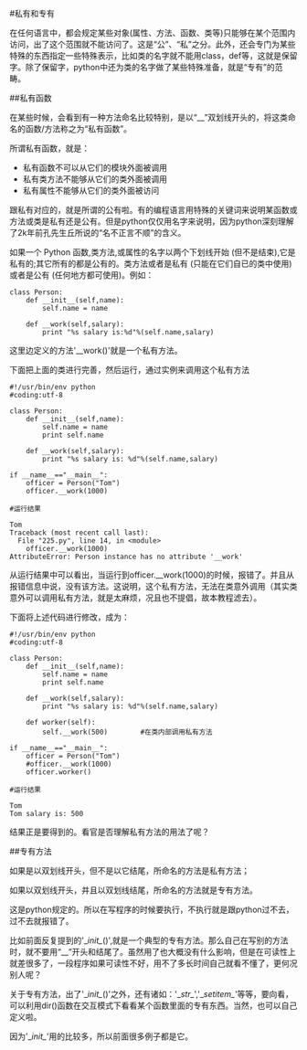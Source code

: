 #私有和专有

在任何语言中，都会规定某些对象(属性、方法、函数、类等)只能够在某个范围内访问，出了这个范围就不能访问了。这是“公”、“私”之分。此外，还会专门为某些特殊的东西指定一些特殊表示，比如类的名字就不能用class，def等，这就是保留字。除了保留字，python中还为类的名字做了某些特殊准备，就是“专有”的范畴。

##私有函数

在某些时候，会看到有一种方法命名比较特别，是以“__”双划线开头的，将这类命名的函数/方法称之为“私有函数”。

所谓私有函数，就是：

- 私有函数不可以从它们的模块外面被调用
- 私有类方法不能够从它们的类外面被调用
- 私有属性不能够从它们的类外面被访问

跟私有对应的，就是所谓的公有啦。有的编程语言用特殊的关键词来说明某函数或方法或类是私有还是公有。但是python仅仅用名字来说明，因为python深刻理解了2k年前孔先生丘所说的“名不正言不顺”的含义。

如果一个 Python 函数,类方法,或属性的名字以两个下划线开始 (但不是结束),它是私有的;其它所有的都是公有的。类方法或者是私有 (只能在它们自已的类中使用) 或者是公有 (任何地方都可使用)。例如：

    class Person:
        def __init__(self,name):
            self.name = name

        def __work(self,salary):
            print "%s salary is:%d"%(self.name,salary)

这里边定义的方法'\__work()'就是一个私有方法。

下面把上面的类进行完善，然后运行，通过实例来调用这个私有方法

    #!/usr/bin/env python
    #coding:utf-8
     
    class Person:
        def __init__(self,name):
            self.name = name
            print self.name
             
        def __work(self,salary):
            print "%s salary is: %d"%(self.name,salary)
             
    if __name__=="__main__":
        officer = Person("Tom")
        officer.__work(1000)

    #运行结果

    Tom
    Traceback (most recent call last):
      File "225.py", line 14, in <module>
        officer.__work(1000)
    AttributeError: Person instance has no attribute '__work'

从运行结果中可以看出，当运行到officer.__work(1000)的时候，报错了。并且从报错信息中说，没有该方法。这说明，这个私有方法，无法在类意外调用（其实类意外可以调用私有方法，就是太麻烦，况且也不提倡，故本教程滤去）。

下面将上述代码进行修改，成为：

    #!/usr/bin/env python
    #coding:utf-8
     
    class Person:
        def __init__(self,name):
            self.name = name
            print self.name
             
        def __work(self,salary):
            print "%s salary is: %d"%(self.name,salary)
        
        def worker(self):
            self.__work(500)        #在类内部调用私有方法

    if __name__=="__main__":
        officer = Person("Tom")
        #officer.__work(1000)
        officer.worker()

    #运行结果

    Tom
    Tom salary is: 500

结果正是要得到的。看官是否理解私有方法的用法了呢？

##专有方法

如果是以双划线开头，但不是以它结尾，所命名的方法是私有方法；

如果以双划线开头，并且以双划线结尾，所命名的方法就是专有方法。

这是python规定的。所以在写程序的时候要执行，不执行就是跟python过不去，过不去就报错了。

比如前面反复提到的'\__init\__()',就是一个典型的专有方法。那么自己在写别的方法时，就不要用“__”开头和结尾了。虽然用了也大概没有什么影响，但是在可读性上就差很多了，一段程序如果可读性不好，用不了多长时间自己就看不懂了，更何况别人呢？

关于专有方法，出了'\__init\__()'之外，还有诸如：'\__str\__','\__setitem\__'等等，要向看，可以利用dir()函数在交互模式下看看某个函数里面的专有东西。当然，也可以自己定义啦。

因为'\__init\__'用的比较多，所以前面很多例子都是它。
